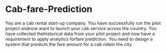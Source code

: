 # Cab-fare-Prediction
You are a cab rental start-up company. You have successfully run the pilot project andnow want to launch your cab service across the country. You have collected thehistorical data from your pilot project and now have a requirement to apply analytics forfare prediction. You need to design a system that predicts the fare amount for a cab ridein the city.
